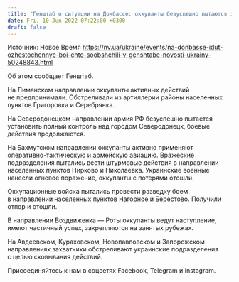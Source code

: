 ```yaml
---
title: "Генштаб о ситуации на Донбассе: оккупанты безуспешно пытаются захватить Северодонецк, ВСУ дали отпор под Бахмутом"
date: Fri, 10 Jun 2022 07:22:00 +0300
draft: false
---
```

Источник: Новое Время https://nv.ua/ukraine/events/na-donbasse-idut-ozhestochennye-boi-chto-soobshchili-v-genshtabe-novosti-ukrainy-50248843.html


Об этом сообщает Генштаб.

На Лиманском направлении оккупанты активных действий не предпринимали. Обстреливали из артиллерии районы населенных пунктов Григоровка и Серебрянка.

На Северодонецком направлении армия РФ безуспешно пытается установить полный контроль над городом Северодонецк, боевые действия продолжаются.

На Бахмутском направлении оккупанты активно применяют оперативно-тактическую и армейскую авиацию. Вражеские подразделения пытались вести штурмовые действия в направлении населенных пунктов Нирково и Николаевка. Украинские военные нанесли огневое поражение, оккупанты с потерями отошли.

Оккупационные войска пытались провести разведку боем в направлении населенных пунктов Нагорное и Берестово. Получили отпор и отошли.

В направлении Воздвиженка — Роты оккупанты ведут наступление, имеют частичный успех, закрепляются на занятых рубежах.

На Авдеевском, Кураховском, Новопавловском и Запорожском направлениях захватчики обстреливают украинские подразделения с целью сковывания действий.

Присоединяйтесь к нам в соцсетях Facebook, Telegram и Instagram.

